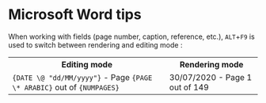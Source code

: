 # Microsoft Word tips

When working with fields (page number, caption, reference, etc.), `ALT`+`F9` is used to switch between rendering and editing mode :
<table>
  <tr>
    <th>Editing mode</th>
    <th>Rendering mode</th>
  </tr>
  <tr>
    <td><code>{DATE \@ "dd/MM/yyyy"}</code> - Page <code>{PAGE \* ARABIC}</code> out of <code>{NUMPAGES}</code></td>
    <td>30/07/2020 - Page 1 out of 149</td>
  </tr>
</table>
